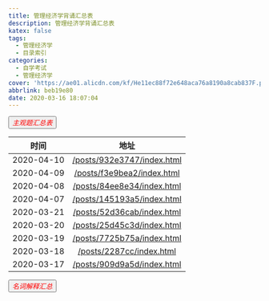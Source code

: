 ```yaml
---
title: 管理经济学背诵汇总表
description: 管理经济学背诵汇总表
katex: false
tags:
  - 管理经济学
  - 目录索引
categories: 
  - 自学考试
  - 管理经济学
cover: 'https://ae01.alicdn.com/kf/He11ec88f72e648aca76a8190a8cab837F.png'
abbrlink: beb19e80
date: 2020-03-16 18:07:04
---
```


<a href='https://mubu.com/doc/explore/31441'><button style="color:red" class="button button-large button-plain button-borderless" style='color:red'><i class="fa fa-tag">主观题汇总表</i></button></a>

|    时间    |                           地址                           |
| :--------: | :------------------------------------------------------: |
| 2020-04-10 | [/posts/932e3747/index.html](/posts/932e3747/index.html) |
| 2020-04-09 | [/posts/f3e9bea2/index.html](/posts/f3e9bea2/index.html) |
| 2020-04-08 | [/posts/84ee8e34/index.html](/posts/84ee8e34/index.html) |
| 2020-04-07 | [/posts/145193a5/index.html](/posts/145193a5/index.html) |
| 2020-03-21 | [/posts/52d36cab/index.html](/posts/52d36cab/index.html) |
| 2020-03-20 | [/posts/25d45c3d/index.html](/posts/25d45c3d/index.html) |
| 2020-03-19 | [/posts/7725b75a/index.html](/posts/7725b75a/index.html) |
| 2020-03-18 |   [/posts/2287cc/index.html](/posts/2287cc/index.html)   |
| 2020-03-17 | [/posts/909d9a5d/index.html](/posts/909d9a5d/index.html) |

<a href='https://mubu.com/doc/explore/27005'><button style="color:red" class="button button-large button-plain button-borderless" style='color:red'><i class="fa fa-tag">名词解释汇总</i></button></a>

